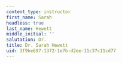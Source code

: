 ```yaml
---
content_type: instructor
first_name: Sarah
headless: true
last_name: Hewett
middle_initial: ''
salutation: Dr.
title: Dr. Sarah Hewett
uid: 3f9be697-1372-1e7b-d2ee-11c37c11cd77
---
```

